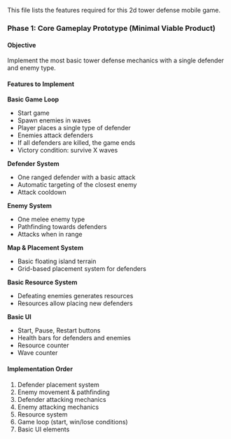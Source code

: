 This file lists the features required for this 2d tower defense mobile game.

### Phase 1: Core Gameplay Prototype (Minimal Viable Product)

#### Objective

Implement the most basic tower defense mechanics with a single defender and enemy type.

#### Features to Implement

**Basic Game Loop**

- Start game
- Spawn enemies in waves
- Player places a single type of defender
- Enemies attack defenders
- If all defenders are killed, the game ends
- Victory condition: survive X waves

**Defender System**

- One ranged defender with a basic attack
- Automatic targeting of the closest enemy
- Attack cooldown

**Enemy System**

- One melee enemy type
- Pathfinding towards defenders
- Attacks when in range

**Map & Placement System**

- Basic floating island terrain
- Grid-based placement system for defenders 

**Basic Resource System**

- Defeating enemies generates resources
- Resources allow placing new defenders

**Basic UI**

- Start, Pause, Restart buttons
- Health bars for defenders and enemies
- Resource counter
- Wave counter

#### Implementation Order

1. Defender placement system
2. Enemy movement & pathfinding
3. Defender attacking mechanics
4. Enemy attacking mechanics
5. Resource system
6. Game loop (start, win/lose conditions)
7. Basic UI elements

